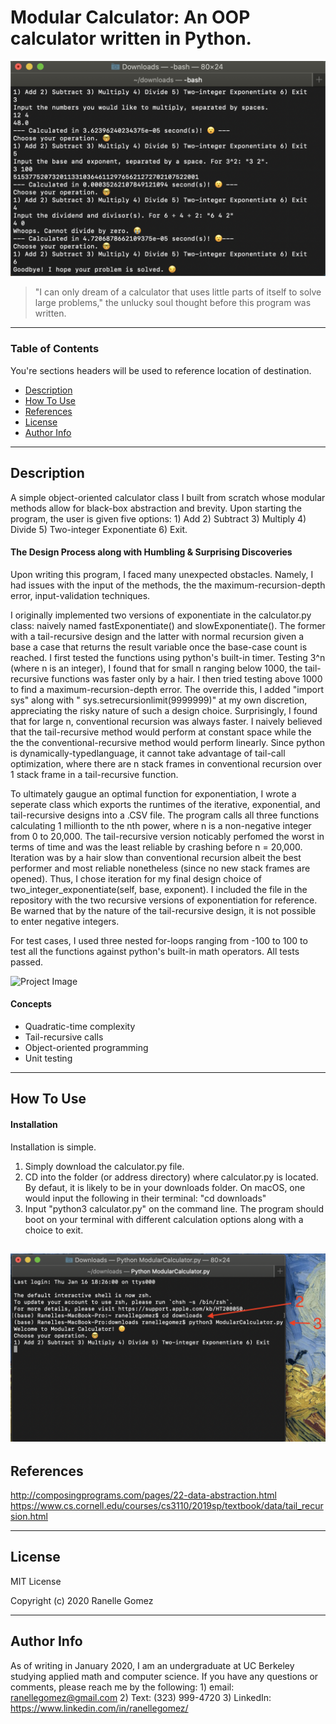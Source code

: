 # Modular Calculator: An OOP calculator written in Python.

![Project Image](calculator_interface.png)

> "I can only dream of a calculator that uses little parts of itself to solve large problems," the unlucky soul thought before this program was written.   

---

### Table of Contents
You're sections headers will be used to reference location of destination.

- [Description](#description)
- [How To Use](#how-to-use)
- [References](#references)
- [License](#license)
- [Author Info](#author-info)

---

## Description

A simple object-oriented calculator class I built from scratch whose modular methods allow for black-box abstraction and brevity. Upon starting the program, the user is given five options: 1) Add 2) Subtract 3) Multiply 4) Divide 5) Two-integer Exponentiate 6) Exit.

#### The Design Process along with Humbling & Surprising Discoveries 

Upon writing this program, I faced many unexpected obstacles. Namely, I had issues with the input of the methods, the the maximum-recursion-depth error, input-validation techniques. 

I originally implemented two versions of exponentiate in the calculator.py class: naively named fastExponentiate() and slowExponentiate(). The former with a tail-recursive design and the latter with normal recursion given a base a case that returns the result variable once the base-case count is reached. I first tested the functions using python's built-in timer. Testing 3^n (where n is an integer), I found that for small n ranging below 1000, the tail-recursive functions was faster only by a hair. I then tried testing above 1000 to find a maximum-recursion-depth error. The override this, I added "import sys" along with " sys.setrecursionlimit(9999999)" at my own discretion, appreciating the risky nature of such a design choice. Surprisingly, I found that for large n, conventional recursion was always faster. I naively believed that the tail-recursive method would perform at constant space while the the the conventional-recursive method would perform linearly. Since python is dynamically-typedlanguage, it cannot take advantage of tail-call optimization, where there are n stack frames in conventional recursion over 1 stack frame in a tail-recursive function. 

To ultimately gaugue an optimal function for exponentiation, I wrote a seperate class which exports the runtimes of the iterative, exponential, and tail-recursive designs into a .CSV file. The program calls all three functions calculating 1 millionth to the nth power, where n is a non-negative integer from 0 to 20,000. The tail-recursive version noticably perfomed the worst in terms of time and was the least reliable by crashing before n = 20,000. Iteration was by a hair slow than conventional recursion albeit the best performer and most reliable nonetheless (since no new stack frames are opened). Thus, I chose iteration for my final design choice of two_integer_exponentiate(self, base, exponent). I included the file in the repository with the two recursive versions of exponentiation for reference. Be warned that by the nature of the tail-recursive design, it is not possible to enter negative integers. 

For test cases, I used three nested for-loops ranging from -100 to 100 to test all the functions against python's built-in math operators. All tests passed. 

![Project Image](runtime_benchmark_chart.svg)

#### Concepts
- Quadratic-time complexity
- Tail-recursive calls
- Object-oriented programming
- Unit testing
---

## How To Use

#### Installation
Installation is simple. 
1) Simply download the calculator.py file. 
2) CD into the folder (or address directory) where calculator.py is located. By defaut, it is likely to be in your downloads folder. On macOS, one would input the following in their terminal: "cd downloads" 
3) Input "python3 calculator.py" on the command line. The program should boot on your terminal with different calculation options along with a choice to exit. 

![Project Image](setup.png)
---

## References
http://composingprograms.com/pages/22-data-abstraction.html
https://www.cs.cornell.edu/courses/cs3110/2019sp/textbook/data/tail_recursion.html

---

## License

MIT License

Copyright (c) 2020 Ranelle Gomez

---

## Author Info

As of writing in January 2020, I am an undergraduate at UC Berkeley studying applied math and computer science. If you have any questions or comments, please reach me by the following: 1) email: ranellegomez@gmail.com 2) Text: (323) 999-4720 3)
LinkedIn: https://www.linkedin.com/in/ranellegomez/

